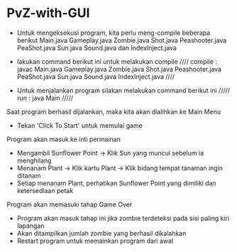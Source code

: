 # PvZ-with-GUI
* Untuk mengeksekusi program, kita perlu meng-compile beberapa berikut Main.java Gameplay.java Zombie.java Shot.java Peashooter.java PeaShot.java Sun.java Sound.java  dan IndexInject.java

* lakukan command berikut ini untuk melakukan compile
////
compile : javac Main.java Gameplay.java Zombie.java Shot.java Peashooter.java PeaShot.java Sun.java Sound.java IndexInject.java
////

* Untuk menjalankan program silakan melakukan command berikut ini
/////
run : java Main
/////


Saat program berhasil dijalankan, maka kita akan dialihkan ke Main Menu
* Tekan 'Click To Start' untuk memulai game

Program akan masuk ke inti permainan
* Mengambil Sunflower Point -> Klik Sun yang muncul sebelum ia menghilang
* Menanam Plant -> Klik kartu Plant -> Klik bidang tempat tanaman ingin ditanam
* Setiap menanam Plant, perhatikan Sunflower Point yang dimiliki dan ketersediaan petak

Program akan memasuki tahap Game Over
* Program akan masuk tahap ini jika zombie terdeteksi pada sisi paling kiri lapangan
* Akan ditampilkan jumlah zombie yang berhasil dikalahkan
* Restart program untuk memainkan program dari awal
